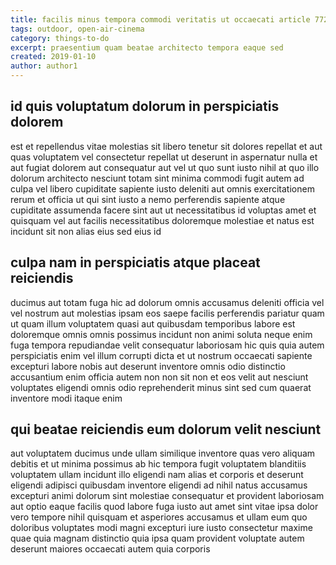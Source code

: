 ```yaml
---
title: facilis minus tempora commodi veritatis ut occaecati article 7721
tags: outdoor, open-air-cinema
category: things-to-do
excerpt: praesentium quam beatae architecto tempora eaque sed
created: 2019-01-10
author: author1
---
```


## id quis voluptatum dolorum in perspiciatis dolorem

est et repellendus vitae molestias sit libero tenetur sit dolores repellat et aut quas voluptatem vel consectetur repellat ut deserunt in aspernatur nulla et aut fugiat dolorem aut consequatur aut vel ut quo sunt iusto nihil at quo illo dolorum architecto nesciunt totam sint minima commodi fugit autem ad culpa vel libero cupiditate sapiente iusto deleniti aut omnis exercitationem rerum et officia ut qui sint iusto a nemo perferendis sapiente atque cupiditate assumenda facere sint aut ut necessitatibus id voluptas amet et quisquam vel aut facilis necessitatibus doloremque molestiae et natus est incidunt sit non alias eius sed eius id

## culpa nam in perspiciatis atque placeat reiciendis

ducimus aut totam fuga hic ad dolorum omnis accusamus deleniti officia vel vel nostrum aut molestias ipsam eos saepe facilis perferendis pariatur quam ut quam illum voluptatem quasi aut quibusdam temporibus labore est doloremque omnis omnis possimus incidunt non animi soluta neque enim fuga tempora repudiandae velit consequatur laboriosam hic quis quia autem perspiciatis enim vel illum corrupti dicta et ut nostrum occaecati sapiente excepturi labore nobis aut deserunt inventore omnis odio distinctio accusantium enim officia autem non non sit non et eos velit aut nesciunt voluptates eligendi omnis odio reprehenderit minus sint sed cum quaerat inventore modi itaque enim

## qui beatae reiciendis eum dolorum velit nesciunt

aut voluptatem ducimus unde ullam similique inventore quas vero aliquam debitis et ut minima possimus ab hic tempora fugit voluptatem blanditiis voluptatem ullam incidunt illo eligendi nam alias et corporis et deserunt eligendi adipisci quibusdam inventore eligendi ad nihil natus accusamus excepturi animi dolorum sint molestiae consequatur et provident laboriosam aut optio eaque facilis quod labore fuga iusto aut amet sint vitae ipsa dolor vero tempore nihil quisquam et asperiores accusamus et ullam eum quo doloribus voluptates modi magni excepturi iure iusto consectetur maxime quae quia magnam distinctio quia ipsa quam provident voluptate autem deserunt maiores occaecati autem quia corporis
